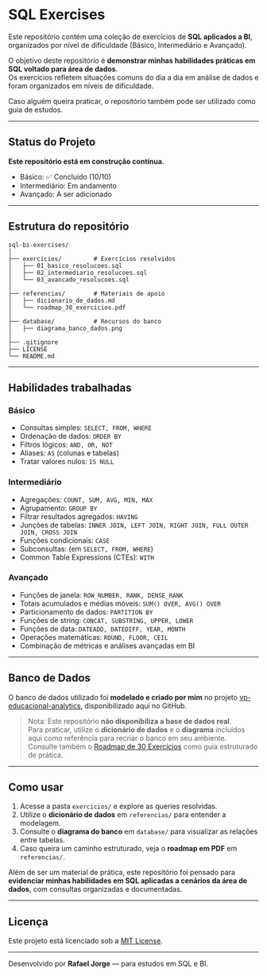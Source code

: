 # SQL Exercises

Este repositório contém uma coleção de exercícios de **SQL aplicados a BI**, organizados por nível de dificuldade (Básico, Intermediário e Avançado).  

O objetivo deste repositório é **demonstrar minhas habilidades práticas em SQL voltado para área de dados**.  
Os exercícios refletem situações comuns do dia a dia em análise de dados e foram organizados em níveis de dificuldade.  

Caso alguém queira praticar, o repositório também pode ser utilizado como guia de estudos.  

---

## Status do Projeto

**Este repositório está em construção contínua.**  

- Básico: ✅ Concluído (10/10)   
- Intermediário: Em andamento  
- Avançado: A ser adicionado  

---

## Estrutura do repositório

```
sql-bi-exercises/
│
├── exercicios/         # Exercícios resolvidos
│   ├── 01_basico_resolucoes.sql
│   ├── 02_intermediario_resolucoes.sql
│   └── 03_avancado_resolucoes.sql
│
├── referencias/        # Materiais de apoio
│   ├── dicionario_de_dados.md
│   └── roadmap_30_exercicios.pdf
│
├── database/           # Recursos do banco
│   ├── diagrama_banco_dados.png
│
├── .gitignore
├── LICENSE
└── README.md
```

---

## Habilidades trabalhadas

### Básico
- Consultas simples: `SELECT, FROM, WHERE`
- Ordenação de dados: `ORDER BY`
- Filtros lógicos: `AND, OR, NOT`
- Aliases: `AS` (colunas e tabelas)
- Tratar valores nulos: `IS NULL`

### Intermediário
- Agregações: `COUNT, SUM, AVG, MIN, MAX`
- Agrupamento: `GROUP BY`
- Filtrar resultados agregados: `HAVING`
- Junções de tabelas: `INNER JOIN, LEFT JOIN, RIGHT JOIN, FULL OUTER JOIN, CROSS JOIN`
- Funções condicionais: `CASE`
- Subconsultas: (em `SELECT, FROM, WHERE`)
- Common Table Expressions (CTEs): `WITH`

### Avançado
- Funções de janela: `ROW_NUMBER, RANK, DENSE_RANK`
- Totais acumulados e médias móveis: `SUM() OVER, AVG() OVER`
- Particionamento de dados: `PARTITION BY`
- Funções de string: `CONCAT, SUBSTRING, UPPER, LOWER`
- Funções de data: `DATEADD, DATEDIFF, YEAR, MONTH`
- Operações matemáticas: `ROUND, FLOOR, CEIL`
- Combinação de métricas e análises avançadas em BI

---

## Banco de Dados

O banco de dados utilizado foi **modelado e criado por mim** no projeto [vp-educacional-analytics](https://github.com/Rafael-L-Jorge/vp-educacional-analytics), disponibilizado aqui no GitHub.  

> Nota: Este repositório **não disponibiliza a base de dados real**.  
> Para praticar, utilize o **dicionário de dados** e o **diagrama** incluídos aqui como referência para recriar o banco em seu ambiente.  
> Consulte também o [Roadmap de 30 Exercícios](./referencias/roadmap_30_exercicios.pdf) como guia estruturado de prática.

---

## Como usar

1. Acesse a pasta `exercicios/` e explore as queries resolvidas.  
2. Utilize o **dicionário de dados** em `referencias/` para entender a modelagem.  
3. Consulte o **diagrama do banco** em `database/` para visualizar as relações entre tabelas.  
4. Caso queira um caminho estruturado, veja o **roadmap em PDF** em `referencias/`.  

Além de ser um material de prática, este repositório foi pensado para **evidenciar minhas habilidades em SQL aplicadas a cenários da área de dados**, com consultas organizadas e documentadas.  

---

## Licença

Este projeto está licenciado sob a [MIT License](./LICENSE).

---

Desenvolvido por **Rafael Jorge** — para estudos em SQL e BI.
